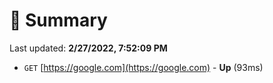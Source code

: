 # 📖 Summary
Last updated: **2/27/2022, 7:52:09 PM**

- `GET` [https://google.com](https://google.com) - **Up** (93ms)

